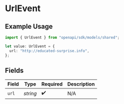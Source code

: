 # UrlEvent

## Example Usage

```typescript
import { UrlEvent } from "openapi/sdk/models/shared";

let value: UrlEvent = {
  url: "http://educated-surprise.info",
};
```

## Fields

| Field              | Type               | Required           | Description        |
| ------------------ | ------------------ | ------------------ | ------------------ |
| `url`              | *string*           | :heavy_check_mark: | N/A                |